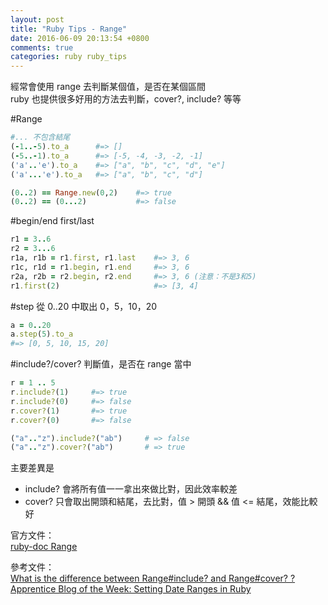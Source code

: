 ```yaml
---
layout: post
title: "Ruby Tips - Range"
date: 2016-06-09 20:13:54 +0800
comments: true
categories: ruby ruby_tips
---
```

經常會使用 range 去判斷某個值，是否在某個區間  
ruby 也提供很多好用的方法去判斷，cover?, include? 等等

<!-- more -->

#Range

```ruby
#... 不包含結尾
(-1..-5).to_a      #=> []
(-5..-1).to_a      #=> [-5, -4, -3, -2, -1]
('a'..'e').to_a    #=> ["a", "b", "c", "d", "e"]
('a'...'e').to_a   #=> ["a", "b", "c", "d"]

(0..2) == Range.new(0,2)    #=> true
(0..2) == (0...2)           #=> false
```

#begin/end first/last
```ruby
r1 = 3..6
r2 = 3...6
r1a, r1b = r1.first, r1.last    #=> 3, 6
r1c, r1d = r1.begin, r1.end     #=> 3, 6
r2a, r2b = r2.begin, r2.end     #=> 3, 6 (注意：不是3和5)
r1.first(2)                     #=> [3, 4]
```
#step
從 0..20 中取出 0，5，10，20

```ruby
a = 0..20
a.step(5).to_a
#=> [0, 5, 10, 15, 20]
```
#include?/cover?
判斷值，是否在 range 當中

```ruby
r = 1 .. 5
r.include?(1)     #=> true
r.include?(0)     #=> false
r.cover?(1)       #=> true
r.cover?(0)       #=> false

("a".."z").include?("ab")     # => false 
("a".."z").cover?("ab")       # => true 
```
主要差異是
  
* include? 會將所有值一一拿出來做比對，因此效率較差
* cover?   只會取出開頭和結尾，去比對，值 > 開頭 && 值 <= 結尾，效能比較好

官方文件：  
[ruby-doc Range](http://ruby-doc.org/core-1.9.3/Range.html)

參考文件：  
[What is the difference between Range#include? and Range#cover? ?](http://stackoverflow.com/questions/21608935/what-is-the-difference-between-rangeinclude-and-rangecover)    
[Apprentice Blog of the Week: Setting Date Ranges in Ruby](https://blog.8thlight.com/makis-otman/2014/09/03/setting-date-ranges-in-ruby.html)
